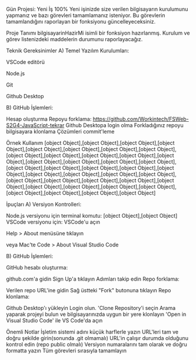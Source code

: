 Gün Projesi: Yeni İş
100%
Yeni işinizde size verilen bilgisayarın kurulumunu yapmanız ve bazı görevleri tamamlamanız isteniyor. Bu görevlerin tamamlandığını raporlayan bir fonksiyonu güncelleyeceksiniz.

Proje Tanımı
bilgisayarinHazirMi isimli bir fonksiyon hazırlanmış. Kurulum ve görev listenizdeki maddelerin durumunu raporlayacağız.

Teknik Gereksinimler
A) Temel Yazılım Kurulumları:

VSCode editörü

Node.js

Git

Github Desktop

B) GitHub İşlemleri:

Hesap oluşturma
Repoyu forklama: https://github.com/Workintech/FSWeb-S2G4-JavaScript-tekrar
Github Desktopa login olma
Forkladığınız repoyu bilgisayara klonlama
Çözümleri commit'leme

Örnek Kullanım
[object Object],[object Object],[object Object],[object Object],[object Object],[object Object],[object Object],[object Object],[object Object],[object Object],[object Object],[object Object],[object Object],[object Object],[object Object],[object Object],[object Object],[object Object],[object Object],[object Object],[object Object],[object Object],[object Object],[object Object],[object Object],[object Object],[object Object],[object Object],[object Object],[object Object],[object Object],[object Object],[object Object],[object Object],[object Object],[object Object],[object Object],[object Object],[object Object]

İpuçları
A) Versiyon Kontrolleri:

Node.js versiyonu için terminal komutu:
[object Object],[object Object]
VSCode versiyonu için:
VSCode'u açın

Help > About menüsüne tıklayın

veya Mac'te Code > About Visual Studio Code

B) GitHub İşlemleri:

GitHub hesabı oluşturma:

github.com'a gidin
Sign Up'a tıklayın
Adımları takip edin
Repo forklama:

Verilen repo URL'ine gidin
Sağ üstteki "Fork" butonuna tıklayın
Repo klonlama:

Github Desktop'ı yükleyin
Login olun.
'Clone Repository'i seçin
Arama yaparak projeyi bulun ve bilgisayarınızda uygun bir yere klonlayın
'Open in Visual Studio Code' ile VS Code'da açın

Önemli Notlar
İşletim sistemi adını küçük harflerle yazın
URL'leri tam ve doğru şekilde girin(sonunda .git olmamalı)
URL'in çalışır durumda olduğunu kontrol edin (repo public olmalı)
Versiyon numaralarını tam olarak ve doğru formatta yazın
Tüm görevleri sırasıyla tamamlayın
